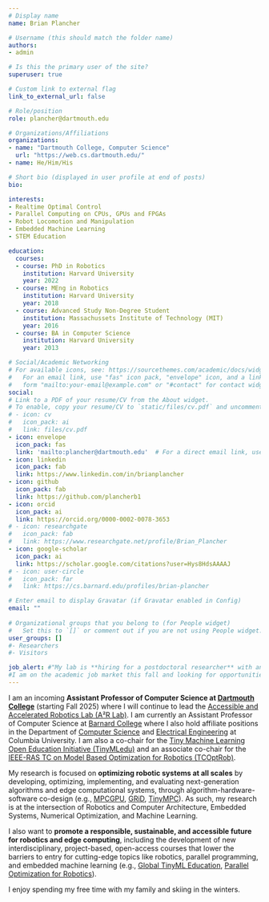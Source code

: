 ```yaml
---
# Display name
name: Brian Plancher

# Username (this should match the folder name)
authors:
- admin

# Is this the primary user of the site?
superuser: true

# Custom link to external flag
link_to_external_url: false

# Role/position
role: plancher@dartmouth.edu

# Organizations/Affiliations
organizations:
- name: "Dartmouth College, Computer Science"
  url: "https://web.cs.dartmouth.edu/"
- name: He/Him/His

# Short bio (displayed in user profile at end of posts)
bio:

interests:
- Realtime Optimal Control
- Parallel Computing on CPUs, GPUs and FPGAs
- Robot Locomotion and Manipulation
- Embedded Machine Learning
- STEM Education

education:
  courses:
  - course: PhD in Robotics
    institution: Harvard University
    year: 2022
  - course: MEng in Robotics
    institution: Harvard University
    year: 2018
  - course: Advanced Study Non-Degree Student
    institution: Massachussets Institute of Technology (MIT)
    year: 2016
  - course: BA in Computer Science
    institution: Harvard University
    year: 2013

# Social/Academic Networking
# For available icons, see: https://sourcethemes.com/academic/docs/widgets/#icons
#   For an email link, use "fas" icon pack, "envelope" icon, and a link in the
#   form "mailto:your-email@example.com" or "#contact" for contact widget.
social:
# Link to a PDF of your resume/CV from the About widget.
# To enable, copy your resume/CV to `static/files/cv.pdf` and uncomment the lines below.  
# - icon: cv
#   icon_pack: ai
#   link: files/cv.pdf
- icon: envelope
  icon_pack: fas
  link: 'mailto:plancher@dartmouth.edu'  # For a direct email link, use "mailto:test@example.org".
- icon: linkedin
  icon_pack: fab
  link: https://www.linkedin.com/in/brianplancher
- icon: github
  icon_pack: fab
  link: https://github.com/plancherb1
- icon: orcid
  icon_pack: ai
  link: https://orcid.org/0000-0002-0078-3653
# - icon: researchgate
#   icon_pack: fab
#   link: https://www.researchgate.net/profile/Brian_Plancher
- icon: google-scholar
  icon_pack: ai
  link: https://scholar.google.com/citations?user=Hys8HdsAAAAJ
# - icon: user-circle
#   icon_pack: far
#   link: https://cs.barnard.edu/profiles/brian-plancher

# Enter email to display Gravatar (if Gravatar enabled in Config)
email: ""
  
# Organizational groups that you belong to (for People widget)
#   Set this to `[]` or comment out if you are not using People widget.  
user_groups: []
#- Researchers
#- Visitors

job_alert: #"My lab is **hiring for a postdoctoral researcher** with an ASAP start date to help lead our new NSF funded project: [Accessible GPU-Accelerated Edge Optimal Control Library and Benchmarks](https://www.nsf.gov/awardsearch/showAward?AWD_ID=2411369&HistoricalAwards=false). Please submit your formal application through [Barnard's Workday Portal](https://barnard.wd1.myworkdayjobs.com/Faculty/job/New-York-City-NY/Post-Doctoral-Fellow_JR4187)!"
#I am on the academic job market this fall and looking for opportunities to research and teach at the intersection of robotics and adjacent fields. Here is my [CV](/files/Brian_Plancher_CV.pdf) as well as my [research](/files/Brian_Plancher_Research_Statement.pdf), [teaching](/files/Brian_Plancher_Teaching_Statement.pdf), and [diversity](/files/Brian_Plancher_Diversity_Statement.pdf) statements.
---
```


<!--
---

**Come see my lab's work at [ICRA 2024](https://a2r-lab.org/icra-24)!**

---
-->
I am an incoming **Assistant Professor of Computer Science at [Dartmouth College](https://web.cs.dartmouth.edu/)** (starting Fall 2025) where I will continue to lead the [Accessible and Accelerated Robotics Lab (A²R Lab)](https://a2r-lab.org). I am currently an Assistant Professor of Computer Science at [Barnard College](https://cs.barnard.edu/) where I also hold affiliate positions in the Department of [Computer Science](https://www.cs.columbia.edu/people/affiliates/) and [Electrical Engineering](https://www.ee.columbia.edu/content/brian-plancher) at Columbia University. I am also a co-chair for the [Tiny Machine Learning Open Education Initiative (TinyMLedu)](https://tinymledu.org) and an associate co-chair for the [IEEE-RAS TC on Model Based Optimization for Robotics (TCOptRob)](https://tcoptrob.org).

My research is focused on **optimizing robotic systems at all scales** by developing, optimizing, implementing, and evaluating next-generation algorithms and edge computational systems, through algorithm-hardware-software co-design (e.g., [MPCGPU](/publication/mpcgpu), [GRiD](/publication/grid), [TinyMPC](/publication/tinympc)). As such, my research is at the intersection of Robotics and Computer Architecture, Embedded Systems, Numerical Optimization, and Machine Learning. 

I also want to **promote a responsible, sustainable, and accessible future for robotics and edge computing**, including the development of new interdisciplinary, project-based, open-access courses that lower the barriers to entry for cutting-edge topics like robotics, parallel programming, and embedded machine learning (e.g., [Global TinyML Education](/publication/scalingtinyml4d), [Parallel Optimization for Robotics](/publication/paroptrobcourse)).

I enjoy spending my free time with my family and skiing in the winters.